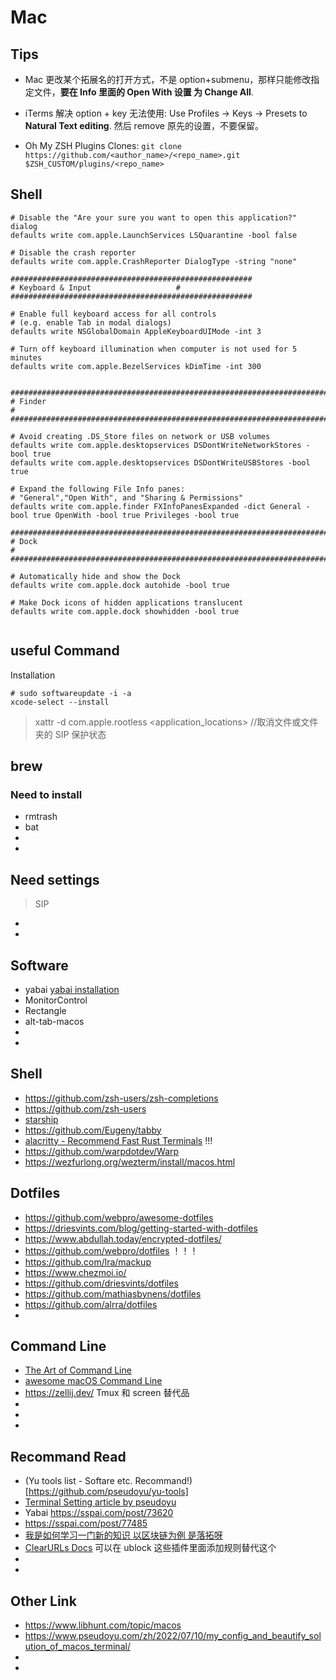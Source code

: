 # Mac

## Tips

- Mac 更改某个拓展名的打开方式，不是 option+submenu，那样只能修改指定文件，**要在 Info 里面的 Open With 设置 为 Change All**.

- iTerms 解决 option + key 无法使用: Use Profiles -> Keys -> Presets to **Natural Text editing**. 然后 remove 原先的设置，不要保留。

- Oh My ZSH Plugins Clones: `git clone https://github.com/<author_name>/<repo_name>.git $ZSH_CUSTOM/plugins/<repo_name>`

## Shell

```
# Disable the "Are your sure you want to open this application?" dialog
defaults write com.apple.LaunchServices LSQuarantine -bool false

# Disable the crash reporter
defaults write com.apple.CrashReporter DialogType -string "none"

######################################################
# Keyboard & Input				     #
######################################################

# Enable full keyboard access for all controls
# (e.g. enable Tab in modal dialogs)
defaults write NSGlobalDomain AppleKeyboardUIMode -int 3

# Turn off keyboard illumination when computer is not used for 5 minutes
defaults write com.apple.BezelServices kDimTime -int 300


###############################################################################
# Finder                                                                      #
###############################################################################

# Avoid creating .DS_Store files on network or USB volumes
defaults write com.apple.desktopservices DSDontWriteNetworkStores -bool true
defaults write com.apple.desktopservices DSDontWriteUSBStores -bool true

# Expand the following File Info panes:
# "General","Open With", and "Sharing & Permissions"
defaults write com.apple.finder FXInfoPanesExpanded -dict General -bool true OpenWith -bool true Privileges -bool true

###############################################################################
# Dock                                                                        #
###############################################################################

# Automatically hide and show the Dock
defaults write com.apple.dock autohide -bool true

# Make Dock icons of hidden applications translucent
defaults write com.apple.dock showhidden -bool true


```

## useful Command

Installation

```
# sudo softwareupdate -i -a
xcode-select --install
```

> xattr -d com.apple.rootless <application_locations> //取消文件或文件夹的 SIP 保护状态

## brew

### Need to install

- rmtrash
- bat
-
-

## Need settings

> SIP

-
-

## Software

- yabai [yabai installation](<https://github.com/koekeishiya/yabai/wiki/Installing-yabai-(latest-release)>)
- MonitorControl
- Rectangle
- alt-tab-macos
-
-

## Shell

- https://github.com/zsh-users/zsh-completions
- https://github.com/zsh-users
- [starship](https://github.com/starship/starship)
- https://github.com/Eugeny/tabby
- [alacritty - Recommend Fast Rust Terminals](https://github.com/alacritty/alacritty) !!!
- https://github.com/warpdotdev/Warp
- https://wezfurlong.org/wezterm/install/macos.html

## Dotfiles

- https://github.com/webpro/awesome-dotfiles
- https://driesvints.com/blog/getting-started-with-dotfiles
- https://www.abdullah.today/encrypted-dotfiles/
- https://github.com/webpro/dotfiles ！！！
- https://github.com/lra/mackup
- https://www.chezmoi.io/
- https://github.com/driesvints/dotfiles
- https://github.com/mathiasbynens/dotfiles
- https://github.com/alrra/dotfiles
-

## Command Line

- [The Art of Command Line](https://github.com/jlevy/the-art-of-command-line/blob/master/README-zh.md)
- [awesome macOS Command Line](https://git.herrbischoff.com/awesome-macos-command-line/about/)
- https://zellij.dev/ Tmux 和 screen 替代品
-
-
-

## Recommand Read

- (Yu tools list - Softare etc. Recommand!)[https://github.com/pseudoyu/yu-tools]
- [Terminal Setting article by pseudoyu](https://sspai.com/post/74216)
- Yabai https://sspai.com/post/73620
- https://sspai.com/post/77485
- [我是如何学习一门新的知识 以区块链为例 是落拓呀](https://www.bilibili.com/read/cv6209820)
- [ClearURLs Docs](https://docs.clearurls.xyz/1.23.0/) 可以在 ublock 这些插件里面添加规则替代这个
-
-

## Other Link

- https://www.libhunt.com/topic/macos
- https://www.pseudoyu.com/zh/2022/07/10/my_config_and_beautify_solution_of_macos_terminal/
-
-
